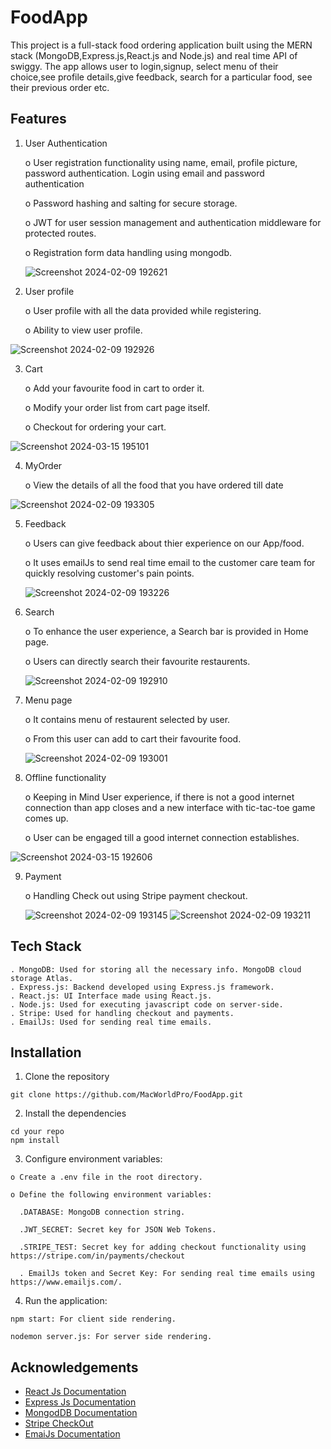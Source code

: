 
# FoodApp

This project is a full-stack food ordering application built using the MERN stack (MongoDB,Express.js,React.js and Node.js) and real time API of swiggy. The app allows user to login,signup, select menu of their choice,see profile details,give feedback, search for a particular food, see their previous order etc.




## Features

1. User Authentication

    o User registration functionality using name, email, profile picture, password authentication. Login using email and password authentication

    o Password hashing and salting for secure storage.

    o JWT for user session management and authentication middleware for protected routes.

    o Registration form data handling using mongodb.
   

   ![Screenshot 2024-02-09 192621](https://github.com/MacWorldPro/FoodApp/assets/129540983/c42f06a7-d4ea-4ef6-9bfc-b32d3748f0b7)


2. User profile

    o User profile with all the data provided while registering.

    o Ability to view user profile.

  ![Screenshot 2024-02-09 192926](https://github.com/MacWorldPro/FoodApp/assets/129540983/9f071438-f3b4-447b-85be-b78ef3ac1747)

3. Cart 

    o Add your favourite food in cart to order it.

    o Modify your order list from cart page itself.

    o Checkout for ordering your cart.

![Screenshot 2024-03-15 195101](https://github.com/MacWorldPro/FoodApp/assets/129540983/c7d3ff8c-3777-416f-9f1d-64843bd473bc)
 

4. MyOrder

    o View the details of all the food that you have ordered till date

![Screenshot 2024-02-09 193305](https://github.com/MacWorldPro/FoodApp/assets/129540983/daaf5852-b985-4ebb-b7b6-b86b68186009)


5. Feedback

    o Users can give feedback about thier experience on our App/food.

    o It uses emailJs to send real time email to the customer care team for quickly resolving customer's pain points.

   ![Screenshot 2024-02-09 193226](https://github.com/MacWorldPro/FoodApp/assets/129540983/7f739667-f4a7-4810-b8d8-9f077a424e38)

   

6. Search

    o To enhance the user experience, a Search bar is provided in Home page.

    o Users can directly search their favourite restaurents.

      ![Screenshot 2024-02-09 192910](https://github.com/MacWorldPro/FoodApp/assets/129540983/ddd05a6b-09c0-45cc-95d0-f340584847cc)

7. Menu page

    o It contains menu of restaurent selected by user.

    o From this user can add to cart their favourite food.

      
      ![Screenshot 2024-02-09 193001](https://github.com/MacWorldPro/FoodApp/assets/129540983/368022aa-61e5-4160-bbd8-0048a330e1b5)

8. Offline functionality

    o Keeping in Mind User experience, if there is not a good    internet connection than app closes and a new interface with tic-tac-toe game comes up.

    o User can be engaged till a good internet connection establishes.

    
![Screenshot 2024-03-15 192606](https://github.com/MacWorldPro/FoodApp/assets/129540983/f76f97cd-0d5d-4846-910f-8dc56c44ae85)

9. Payment 
    
    o Handling Check out using Stripe payment checkout.

    ![Screenshot 2024-02-09 193145](https://github.com/MacWorldPro/FoodApp/assets/129540983/0e75c1ca-a554-4085-86f7-767197e4c75f)
    ![Screenshot 2024-02-09 193211](https://github.com/MacWorldPro/FoodApp/assets/129540983/63b8c9e4-681e-4f21-8012-98ba0dae4c41)



## Tech Stack

    . MongoDB: Used for storing all the necessary info. MongoDB cloud storage Atlas.
    . Express.js: Backend developed using Express.js framework.
    . React.js: UI Interface made using React.js.
    . Node.js: Used for executing javascript code on server-side.
    . Stripe: Used for handling checkout and payments.
    . EmailJs: Used for sending real time emails.
    
## Installation

  1. Clone the repository

    git clone https://github.com/MacWorldPro/FoodApp.git

  2. Install the dependencies

    cd your repo
    npm install

  3. Configure environment variables:

    o Create a .env file in the root directory.

    o Define the following environment variables:

      .DATABASE: MongoDB connection string.

      .JWT_SECRET: Secret key for JSON Web Tokens.

      .STRIPE_TEST: Secret key for adding checkout functionality using https://stripe.com/in/payments/checkout

      . EmailJs token and Secret Key: For sending real time emails using https://www.emailjs.com/.

  4. Run the application:

    npm start: For client side rendering.

    nodemon server.js: For server side rendering.
    

    
## Acknowledgements

 - [React Js Documentation](https://react.dev/blog/2023/03/16/introducing-react-dev)
 - [Express Js Documentation](https://expressjs.com/)
 - [MongodDB Documentation](https://www.mongodb.com/)
  - [Stripe CheckOut](https://stripe.com/in/payments/checkout)
  - [EmaiJs Documentation](https://www.emailjs.com/docs/)





















